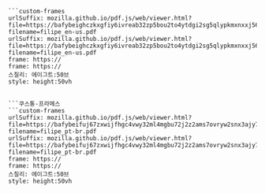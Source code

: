```쿠스통-프라메스
```custom-frames
urlSuffix: mozilla.github.io/pdf.js/web/viewer.html?file=https://bafybeighczkxgfiy6ivreab32zp5bou2to4ytdgi2sg5qlypkmxnxxj56i.ipfs.dweb.link/?filename=filipe_en-us.pdf
urlSuffix: mozilla.github.io/pdf.js/web/viewer.html?file=https://bafybeighczkxgfiy6ivreab32zp5bou2to4ytdgi2sg5qlypkmxnxxj56i.ipfs.dweb.link/?filename=filipe_en-us.pdf
frame: https://
frame: https://
스칠리: 에이그트:50브
style: height:50vh
```
```

```쿠스통-프라메스
```custom-frames
urlSuffix: mozilla.github.io/pdf.js/web/viewer.html?file=https://bafybeifuj67zxwijfhgc4vwy32ml4mgbu72j2z2ams7ovryw2snx3ajy74.ipfs.dweb.link/?filename=filipe_pt-br.pdf
urlSuffix: mozilla.github.io/pdf.js/web/viewer.html?file=https://bafybeifuj67zxwijfhgc4vwy32ml4mgbu72j2z2ams7ovryw2snx3ajy74.ipfs.dweb.link/?filename=filipe_pt-br.pdf
frame: https://
frame: https://
스칠리: 에이그트:50브
style: height:50vh
```
```
